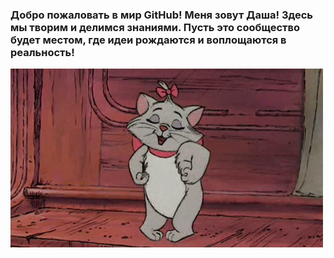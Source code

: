 ### Добро пожаловать в мир GitHub! Меня зовут Даша! Здесь мы творим и делимся знаниями. Пусть это сообщество будет местом, где идеи рождаются и воплощаются в реальность!
![Header](https://github.com/DariaStreletskaya/DariaStreletskaya/blob/main/assets/%D0%BA%D0%B8%D1%81%D0%B0.gif)
<!--
**DariaStreletskaya/DariaStreletskaya** is a ✨ _special_ ✨ repository because its `README.md` (this file) appears on your GitHub profile.

Here are some ideas to get you started:

- 🔭 I’m currently working on ...
- 🌱 I’m currently learning ...
- 👯 I’m looking to collaborate on ...
- 🤔 I’m looking for help with ...
- 💬 Ask me about ...
- 📫 How to reach me: ...
- 😄 Pronouns: ...
- ⚡ Fun fact: ...
-->
